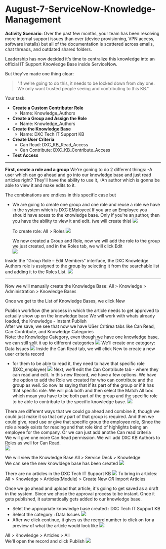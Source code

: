 # August-7-ServiceNow-Knowledge-Management

**Activity Scenario**:
Over the past few months, your team has been resolving more internal support issues than ever (device provisioning, VPN access, software installs) but all of the documentation is scattered across emails, chat threads, and outdated shared folders. <br>

Leadership has now decided it's time to centralize this knowledge into an official IT Support Knowledge Base inside ServiceNow. <br>

But they've made one thing clear: <br>
>"If we're going to do this, it needs to be locked down from day one. We only want trusted people seeing and contributing to this KB."

Your task:

- **Create a Custom Contributor Role** <br>
    - Name: Knowledge_Authors
- **Create a Group and Assign the Role** <br>
    - Name: Knowledge_Authors
- **Create the Knowledge Base**
    - Name: DXC Tech IT Support KB
- **Create User Criteria**
    - Can Read: DXC_KB_Read_Access
    - Can Contribute: DXC_KB_Contribute_Access
- **Test Access**

---

**First, create a role and a group**
We're goning to do 2 different things:
-A user which can go ahead and go into our knowledge base and just read articles right? They'll have the ability to use it, 
-An author which is gonna be able to view it and make edits to it.

The combinations are endless in this specific case but 
- We are going to create one group and one role and reuse a role we have in the system which is DXC EMployee( If you are an Employee you should have acess to the knowledge base. Only if you're an author, then you have the ability to view it and edit. (we will create this)
  ![](https://github.com/CodeWithLuwam/August-7-ServiceNow-Knowledge-Management/blob/main/Images/DXC%20Knowledge%20Authors%20Group.png?raw=true)

  To create role:
  All > Roles
  ![](https://github.com/CodeWithLuwam/August-7-ServiceNow-Knowledge-Management/blob/main/Images/DXC%20Knowledge%20Authors%20Role.png?raw=true)

  We now created a Group and Role, now we will add the role to the group we just created, and in the Roles tab, we will click Edit <br>
  ![](https://github.com/CodeWithLuwam/August-7-ServiceNow-Knowledge-Management/blob/main/Images/Edit%20Roles%20tab%20in%20the%20Authors%20Group%20.png?raw=true)

Inside the "Group Role – Edit Members" interface, the DXC Knowledge Authors role is assigned to the group by selecting it from the searchable list and adding it to the Roles List.
  ![](https://github.com/CodeWithLuwam/August-7-ServiceNow-Knowledge-Management/blob/main/Images/Group%20Role%20Edit%20Members.png?raw=true)

---
Now we will manually create the Knowledge Base:
All > Knowledge > Administration > Knowledge Bases <br>

Once we get to the List of Knowledge Bases, we click New <br>

Publish workflow (the process in which the article needs to get approved to actually show up on the knowledge base We will work with whats already loaded, the Knowledge - Instant Publish <br>
After we save, we see that now we have USer Critirea tabs like Can Read, Can Contribute, and Knowledge Categories <br>
Note: the Knowledge Category, even though we have one knowledge base, we can still split it up to different categories
![](https://github.com/CodeWithLuwam/August-7-ServiceNow-Knowledge-Management/blob/main/Images/Knowledge%20Base.png?raw=true)
We'll create one category: Data Issues
![](https://github.com/CodeWithLuwam/August-7-ServiceNow-Knowledge-Management/blob/main/Images/Knowledge%20Category%20-%20Data%20Issues.png?raw=true)
Inside the Can Read tab, we will click New to create a new user criteria record
- for them to be able to read it, they need to have that specific role (DXC_employee)
  ![](https://github.com/CodeWithLuwam/August-7-ServiceNow-Knowledge-Management/blob/main/Images/User%20Criteria%20New%20Record.png?raw=true)
Next, we'll edit the Can Contribute tab - where they can read and edit.
In this new Record, we have a few options. We have the option to add the Role we created for who can contribute and the group as well. So now its saying that if its part of the group or if it has that specific role. We will pick both and then select the Match All box which mean you have to be both part of the group and the specific role to be able to contribute to the specific knowledge base. 
![](https://github.com/CodeWithLuwam/August-7-ServiceNow-Knowledge-Management/blob/main/Images/User%20Criteria%20Can%20Contribute.png?raw=true)

There are different ways that we could go ahead and combine it, though we could just make it so that only part of that group is required.
And then we could give, read use or give that specific group the employee role, Since the role already exists for reading and that role kind of highlights being an employee for the company. Or we can just add anothe Can read criteria <br>
We will give one more Can Read permission. We will add DXC KB Authors to Roles as well for Can Read.<br>
![](https://github.com/CodeWithLuwam/August-7-ServiceNow-Knowledge-Management/blob/main/Images/DXC%20KB%20Authors%20Can%20Read%20User%20Criteria.png?raw=true)

We will view the Knowledge Base
All > Service Deck > Knowledge <br>
We can see the new knowldege base has been created
![](https://github.com/CodeWithLuwam/August-7-ServiceNow-Knowledge-Management/blob/main/Images/Home%20Knowledge%20.png?raw=true)

There are no articles in the DXC Tech IT Support KB
![](https://github.com/CodeWithLuwam/August-7-ServiceNow-Knowledge-Management/blob/main/Images/DXC%20Tech%20IT%20Support%20KB.png?raw=true)
To bring in articles:
All > Knowledge > Articles(Module) > Create New *OR* Import Articles

Once we go ahead and upload that article, it's going to get saved as a draft in the system. Since we chose the approval process to be instant. Once it gets published, it automatically gets added to our knowledge base.
- Selet the appropriate knowledge base created : DXC Tech IT Support KB <br>
- Select the category : Data Issues
![](https://github.com/CodeWithLuwam/August-7-ServiceNow-Knowledge-Management/blob/main/Images/Import%20Article.png?raw=true)
- After we click continue, it gives us the record number to click on for a preview of what the article would look like
  ![](https://github.com/CodeWithLuwam/August-7-ServiceNow-Knowledge-Management/blob/main/Images/Preview%20of%20Article.png?raw=true)

All > Knowledge > Articles > All <br>
We'll open the record and click Publish
![](https://github.com/CodeWithLuwam/August-7-ServiceNow-Knowledge-Management/blob/main/Images/Publish%20Knowledge%20Record.png?raw=true)




  


